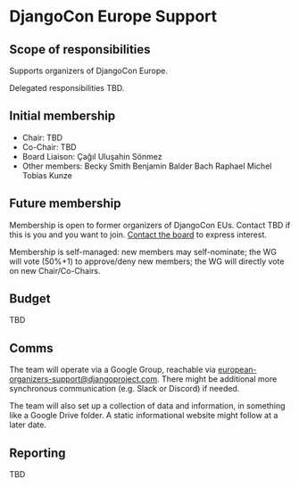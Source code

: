 # DjangoCon Europe Support

## Scope of responsibilities

Supports organizers of DjangoCon Europe.

Delegated responsibilities TBD.

## Initial membership

- Chair: TBD
- Co-Chair: TBD
- Board Liaison: Çağıl Uluşahin Sönmez  
- Other members:
    Becky Smith
    Benjamin Balder Bach
    Raphael Michel
    Tobias Kunze
                         
## Future membership

Membership is open to former organizers of DjangoCon EUs. Contact TBD if this is you and you want to join. [Contact the board](https://www.djangoproject.com/contact/foundation/) to express interest.

Membership is self-managed: new members may self-nominate; the WG will vote (50%+1) to approve/deny new members; the WG will directly vote on new Chair/Co-Chairs.

## Budget

TBD

## Comms

The team will operate via a Google Group, reachable via european-organizers-support@djangoproject.com. There might be additional more synchronous communication (e.g. Slack or Discord) if needed.

The team will also set up a collection of data and information, in something like a Google Drive folder. A static informational website might follow at a later date.

## Reporting

TBD
